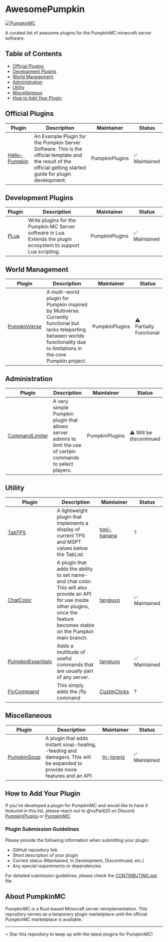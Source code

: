 # AwesomePumpkin

[![PumpkinMC](https://img.shields.io/badge/Built_for-PumpkinMC-orange)](https://github.com/Pumpkin-MC/Pumpkin)

A curated list of awesome plugins for the PumpkinMC minecraft server software.

## Table of Contents
- [Official Plugins](#official-plugins)
- [Development Plugins](#development-plugins)
- [World Management](#world-management)
- [Administration](#administration)
- [Utility](#utility)
- [Miscellaneous](#miscellaneous)
- [How to Add Your Plugin](#how-to-add-your-plugin)

## Official Plugins

| Plugin | Description | Maintainer | Status |
|--------|-------------|------------|--------|
| [Hello-Pumpkin](https://github.com/PumpkinPlugins/Hello-Pumpkin) | An Example Plugin for the Pumpkin Server Software. This is the official template and the result of the official getting started guide for plugin development. | PumpkinPlugins | ✅ Maintained |

## Development Plugins

| Plugin | Description | Maintainer | Status |
|--------|-------------|------------|--------|
| [PLua](https://github.com/PumpkinPlugins/PLua) | Write plugins for the Pumpkin MC Server software in Lua. Extends the plugin ecosystem to support Lua scripting. | PumpkinPlugins | ✅ Maintained |

## World Management

| Plugin | Description | Maintainer | Status |
|--------|-------------|------------|--------|
| [PumpkinVerse](https://github.com/PumpkinPlugins/PumpkinVerse) | A multi-world plugin for Pumpkin inspired by Multiverse. Currently functional but lacks teleporting between worlds functionality due to limitations in the core Pumpkin project. | PumpkinPlugins | ⚠️ Partially Functional |

## Administration

| Plugin | Description | Maintainer | Status |
|--------|-------------|------------|--------|
| [CommandLimiter](https://github.com/PumpkinPlugins/CommandLimiter) | A very simple Pumpkin plugin that allows server admins to limit the use of certain commands to select players. | PumpkinPlugins | ⚠️ Will be discontinued |

## Utility

| Plugin | Description | Maintainer | Status |
|--------|-------------|------------|--------|
| [TabTPS](https://github.com/topi-banana/pumpkin-tabtps) | A lightweight plugin that implements a display of current TPS and MSPT values below the TabList. | [topi-banana](https://github.com/topi-banana) | ? |
| [ChatColor](https://github.com/tangjuyo/Chatcolor) | A plugin that adds the ability to set name- and chat color. This will also provide an API for use inside other plugins, once the feature becomes stable on the Pumpkin main branch. | [tangjuyo](https://github.com/tangjuyo) | ✅ Maintained |
| [PumpkinEssentials](https://github.com/tangjuyo/PumpkinEssentials) | Adds a multitude of useful commands that are usually part of any server. | [tangjuyo](https://github.com/tangjuyo) | ✅ Maintained |
| [FlyCommand](https://github.com/CuzImClicks/Pumpkin_FlyCommand) | This simply adds the /fly command | [CuzImClicks](https://github.com/CuzImClicks) | ? |

## Miscellaneous

| Plugin | Description | Maintainer | Status |
|--------|-------------|------------|--------|
| [PumpkinSoup](https://github.com/tn-lorenz/PumpkinSoup) | A plugin that adds instant soup-healing, -feeding and damagers. This will be expanded to provide more features and an API. | [tn-lorenz](https://github.com/tn-lorenz) | ✅ Maintained |

## How to Add Your Plugin

If you've developed a plugin for PumpkinMC and would like to have it featured in this list, please reach out to @vyPal420 on Discord: [PumpkinPlugins](https://discord.gg/NbJmCr3hdJ) or [PumpkinMC](https://discord.gg/Y4yMjpZkcj).

### Plugin Submission Guidelines

Please provide the following information when submitting your plugin:
- GitHub repository link
- Short description of your plugin
- Current status (Maintained, In Development, Discontinued, etc.)
- Any special requirements or dependencies

For detailed submission guidelines, please check the [CONTRIBUTING.md](CONTRIBUTING.md) file.

## About PumpkinMC

PumpkinMC is a Rust-based Minecraft server reimplementation. This repository serves as a temporary plugin marketplace until the official PumpkinMC marketplace is available.

---

⭐ Star this repository to keep up with the latest plugins for PumpkinMC!
